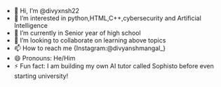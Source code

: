 - 👋 Hi, I’m @divyxnsh22
- 👀 I’m interested in python,HTML,C++,cybersecurity and Artificial Intelligence
- 🌱 I’m currently in Senior year of high school
- 💞️ I’m looking to collaborate on learning above topics
- 📫 How to reach me {Instagram:@divyanshmangal_}
- 😄 Pronouns: He/Him
- ⚡ Fun fact: I am building my own AI tutor called Sophisto before even starting university!

<!---
divyxnsh22/divyxnsh22 is a ✨ special ✨ repository because its `README.md` (this file) appears on your GitHub profile.
You can click the Preview link to take a look at your changes.
--->
